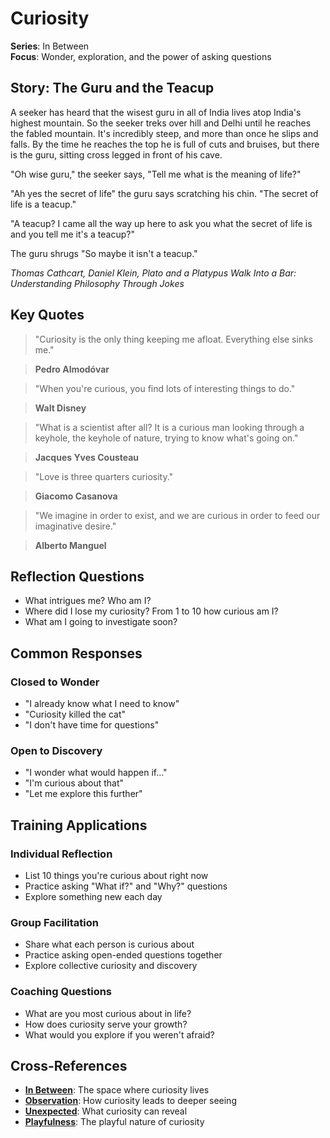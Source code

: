 # Curiosity

**Series**: In Between  
**Focus**: Wonder, exploration, and the power of asking questions

## Story: The Guru and the Teacup

A seeker has heard that the wisest guru in all of India lives atop India's highest mountain. So the seeker treks over hill and Delhi until he reaches the fabled mountain. It's incredibly steep, and more than once he slips and falls. By the time he reaches the top he is full of cuts and bruises, but there is the guru, sitting cross legged in front of his cave.

"Oh wise guru," the seeker says, "Tell me what is the meaning of life?"

"Ah yes the secret of life" the guru says scratching his chin. "The secret of life is a teacup."

"A teacup? I came all the way up here to ask you what the secret of life is and you tell me it's a teacup?"

The guru shrugs "So maybe it isn't a teacup."

*Thomas Cathcart, Daniel Klein, Plato and a Platypus Walk Into a Bar: Understanding Philosophy Through Jokes*

## Key Quotes

> "Curiosity is the only thing keeping me afloat. Everything else sinks me."

> **Pedro Almodóvar**

> "When you're curious, you find lots of interesting things to do."

> **Walt Disney**

> "What is a scientist after all? It is a curious man looking through a keyhole, the keyhole of nature, trying to know what's going on."

> **Jacques Yves Cousteau**

> "Love is three quarters curiosity."

> **Giacomo Casanova**

> "We imagine in order to exist, and we are curious in order to feed our imaginative desire."

> **Alberto Manguel**

## Reflection Questions

- What intrigues me? Who am I?
- Where did I lose my curiosity? From 1 to 10 how curious am I?
- What am I going to investigate soon?

## Common Responses

### **Closed to Wonder**
- "I already know what I need to know"
- "Curiosity killed the cat"
- "I don't have time for questions"

### **Open to Discovery**
- "I wonder what would happen if..."
- "I'm curious about that"
- "Let me explore this further"

## Training Applications

### **Individual Reflection**
- List 10 things you're curious about right now
- Practice asking "What if?" and "Why?" questions
- Explore something new each day

### **Group Facilitation**
- Share what each person is curious about
- Practice asking open-ended questions together
- Explore collective curiosity and discovery

### **Coaching Questions**
- What are you most curious about in life?
- How does curiosity serve your growth?
- What would you explore if you weren't afraid?

## Cross-References
- **[In Between](01-in-between.md)**: The space where curiosity lives
- **[Observation](03-observation.md)**: How curiosity leads to deeper seeing
- **[Unexpected](04-unexpected.md)**: What curiosity can reveal
- **[Playfulness](09-playfulness.md)**: The playful nature of curiosity

